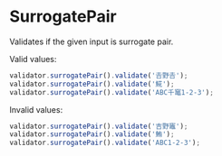 # SurrogatePair

Validates if the given input is surrogate pair.

Valid values:

```js
validator.surrogatePair().validate('𠮷野𠮷');
validator.surrogatePair().validate('𩸽');
validator.surrogatePair().validate('ABC千𥧄1-2-3');
```

Invalid values:

```js
validator.surrogatePair().validate('吉野竈');
validator.surrogatePair().validate('鮪');
validator.surrogatePair().validate('ABC1-2-3');
```
